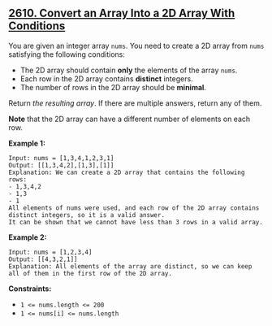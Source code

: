 ## [2610. Convert an Array Into a 2D Array With Conditions](https://leetcode.com/problems/convert-an-array-into-a-2d-array-with-conditions/) 

You are given an integer array `nums`. You need to create a 2D array from
`nums` satisfying the following conditions:

  * The 2D array should contain **only** the elements of the array `nums`.
  * Each row in the 2D array contains **distinct** integers.
  * The number of rows in the 2D array should be **minimal**.

Return _the resulting array_. If there are multiple answers, return any of
them.

**Note** that the 2D array can have a different number of elements on each
row.



**Example 1:**

    
    
    Input: nums = [1,3,4,1,2,3,1]
    Output: [[1,3,4,2],[1,3],[1]]
    Explanation: We can create a 2D array that contains the following rows:
    - 1,3,4,2
    - 1,3
    - 1
    All elements of nums were used, and each row of the 2D array contains distinct integers, so it is a valid answer.
    It can be shown that we cannot have less than 3 rows in a valid array.

**Example 2:**

    
    
    Input: nums = [1,2,3,4]
    Output: [[4,3,2,1]]
    Explanation: All elements of the array are distinct, so we can keep all of them in the first row of the 2D array.
    



**Constraints:**

  * `1 <= nums.length <= 200`
  * `1 <= nums[i] <= nums.length`

